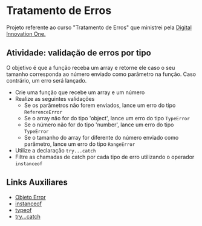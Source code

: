 # Tratamento de Erros
Projeto referente ao curso "Tratamento de Erros" que ministrei pela [Digital Innovation One.](https://web.dio.me/course/debugging-e-error-handling/learning/61732474-2428-45c9-be5d-885f777e9e31?back=/track/inter-frontend-developer)

## Atividade: validação de erros por tipo
O objetivo é que a função receba um array e retorne ele caso o seu tamanho corresponda ao número enviado como parâmetro na função. Caso contrário, um erro será lançado.

* Crie uma função que recebe um array e um número
* Realize as seguintes validações
    * Se os parâmetros não forem enviados, lance um erro do tipo `ReferenceError`
    * Se o array não for do tipo 'object', lance um erro do tipo `TypeError`
    * Se o número não for do tipo 'number', lance um erro do tipo `TypeError`
    * Se o tamanho do array for diferente do número enviado como parâmetro, lance um erro do tipo `RangeError`
* Utilize a declaração `try...catch`
* Filtre as chamadas de catch por cada tipo de erro utilizando o operador `instanceof`
## Links Auxiliares
* [Objeto Error](https://developer.mozilla.org/pt-BR/docs/Web/JavaScript/Reference/Global_Objects/Error)
* [instanceof](https://developer.mozilla.org/pt-BR/docs/Web/JavaScript/Reference/Operators/instanceof)
* [typeof](https://github.com/stebsnusch/basecamp-javascript/tree/main/debug-error)
* [try...catch](https://developer.mozilla.org/pt-BR/docs/Web/JavaScript/Reference/Statements/try...catch)
